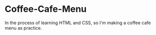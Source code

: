 # Coffee-Cafe-Menu
In the process of learning HTML and CSS, so I'm making a coffee cafe menu as practice.
